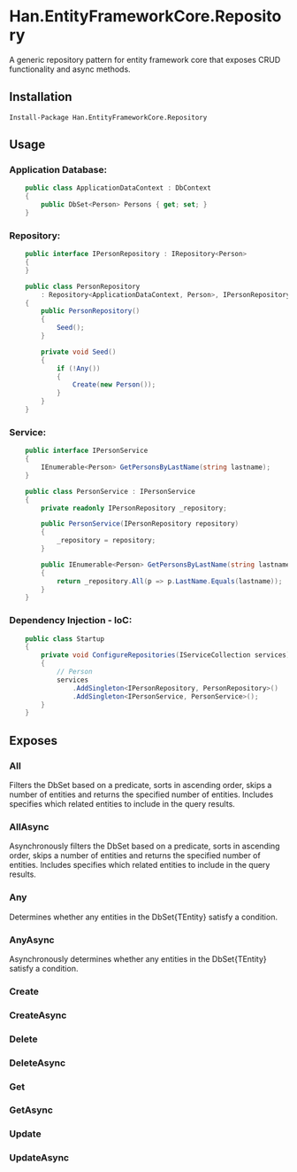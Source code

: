 # Han.EntityFrameworkCore.Repository
A generic repository pattern for entity framework core that exposes CRUD functionality and async methods.

## Installation

    Install-Package Han.EntityFrameworkCore.Repository

## Usage

### Application Database:
```csharp
    public class ApplicationDataContext : DbContext
    {
        public DbSet<Person> Persons { get; set; }
    }
```
    
### Repository:
```csharp
    public interface IPersonRepository : IRepository<Person>
    {
    }

    public class PersonRepository 
        : Repository<ApplicationDataContext, Person>, IPersonRepository
    {
        public PersonRepository()
        {
            Seed();
        }

        private void Seed()
        {
            if (!Any())
            {
                Create(new Person());
            }
        }
    }
```
    
### Service:
```csharp
    public interface IPersonService
    {
        IEnumerable<Person> GetPersonsByLastName(string lastname);
    }

    public class PersonService : IPersonService
    {
        private readonly IPersonRepository _repository;

        public PersonService(IPersonRepository repository)
        {
            _repository = repository;
        }

        public IEnumerable<Person> GetPersonsByLastName(string lastname)
        {
            return _repository.All(p => p.LastName.Equals(lastname));
        }
    }
```
    
### Dependency Injection - IoC:
```csharp
    public class Startup
    {
        private void ConfigureRepositories(IServiceCollection services)
        {
            // Person
            services
                .AddSingleton<IPersonRepository, PersonRepository>()
                .AddSingleton<IPersonService, PersonService>();
        }
    }
```

## Exposes

### All
Filters the DbSet based on a predicate, sorts in ascending order, skips a number of entities and returns the specified number of entities. Includes specifies which related entities to include in the query results.

### AllAsync
Asynchronously filters the DbSet based on a predicate, sorts in ascending order, skips a number of entities and returns the specified number of entities. Includes specifies which related entities to include in the query results.

### Any
Determines whether any entities in the DbSet{TEntity} satisfy a condition.

### AnyAsync
Asynchronously determines whether any entities in the DbSet{TEntity} satisfy a condition.

### Create

### CreateAsync

### Delete 

### DeleteAsync

### Get

### GetAsync

### Update

### UpdateAsync
